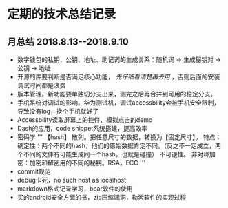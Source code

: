 # 定期的技术总结记录

## 月总结 2018.8.13--2018.9.10 
* 数字钱包的私钥、公钥、地址、助记词的生成关系：随机词 → 生成秘钥对 → 公钥 → 地址 
* 开源的库要判断是否满足核心功能， _先仔细看清楚再去用_ ，否则后面的安装调试时间都是浪费
* 版本管理。新功能要单独切分支出来，测完之后再合并到可用的稳定分支。
* 手机系统对调试的影响。华为测试机，调试accessbility会被手机安全限制，导致没有log，换个手机就好了
* Accessbility读取屏幕上的控件、模拟点击的demo
* Dash的应用，code snippet系统搭建，提高效率
* 密码学
  '''
  【hash】 
  散列。把任意尺寸的数据，转换为【固定尺寸】。
  特点：
  确定性：两个不同的hash，他们的原始数据肯定不同。（反之不一定成立，两个不同的文件有可能生成同一个hash，也就是碰撞）
  不可逆性。
  非对称加密：加密和解密用的不同的秘钥。RSA，ECC
  '''
* commit规范
* debug卡死，no such host as localhost
* markdown格式记录学习，bear软件的使用
* 买的android安全方面的书，zip压缩漏洞，勒索软件的实现过程


